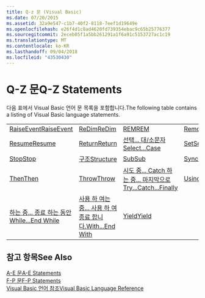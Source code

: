 ```yaml
---
title: Q-z 문 (Visual Basic)
ms.date: 07/20/2015
ms.assetid: 32a9e547-c1b7-40f2-8118-7eef1d19649e
ms.openlocfilehash: e26f4d1c8ad4620fd739354ebac9c65b25776377
ms.sourcegitcommit: 2eceb05f1a5bb261291a1f6a91c5153727ac1c19
ms.translationtype: MT
ms.contentlocale: ko-KR
ms.lasthandoff: 09/04/2018
ms.locfileid: "43530430"
---
```

# <a name="q-z-statements"></a><span data-ttu-id="f4733-102">Q-Z 문</span><span class="sxs-lookup"><span data-stu-id="f4733-102">Q-Z Statements</span></span>
<span data-ttu-id="f4733-103">다음 표에서 Visual Basic 언어 문 목록을 포함합니다.</span><span class="sxs-lookup"><span data-stu-id="f4733-103">The following table contains a listing of Visual Basic language statements.</span></span>  
  
|||||  
|---|---|---|---|  
|[<span data-ttu-id="f4733-104">RaiseEvent</span><span class="sxs-lookup"><span data-stu-id="f4733-104">RaiseEvent</span></span>](../../../visual-basic/language-reference/statements/raiseevent-statement.md)|[<span data-ttu-id="f4733-105">ReDim</span><span class="sxs-lookup"><span data-stu-id="f4733-105">ReDim</span></span>](../../../visual-basic/language-reference/statements/redim-statement.md)|[<span data-ttu-id="f4733-106">REM</span><span class="sxs-lookup"><span data-stu-id="f4733-106">REM</span></span>](../../../visual-basic/language-reference/statements/rem-statement.md)|[<span data-ttu-id="f4733-107">RemoveHandler</span><span class="sxs-lookup"><span data-stu-id="f4733-107">RemoveHandler</span></span>](../../../visual-basic/language-reference/statements/removehandler-statement.md)|  
|[<span data-ttu-id="f4733-108">Resume</span><span class="sxs-lookup"><span data-stu-id="f4733-108">Resume</span></span>](../../../visual-basic/language-reference/statements/resume-statement.md)|[<span data-ttu-id="f4733-109">Return</span><span class="sxs-lookup"><span data-stu-id="f4733-109">Return</span></span>](../../../visual-basic/language-reference/statements/return-statement.md)|[<span data-ttu-id="f4733-110">선택... 대/소문자</span><span class="sxs-lookup"><span data-stu-id="f4733-110">Select...Case</span></span>](../../../visual-basic/language-reference/statements/select-case-statement.md)|[<span data-ttu-id="f4733-111">Set</span><span class="sxs-lookup"><span data-stu-id="f4733-111">Set</span></span>](../../../visual-basic/language-reference/statements/set-statement.md)|  
|[<span data-ttu-id="f4733-112">Stop</span><span class="sxs-lookup"><span data-stu-id="f4733-112">Stop</span></span>](../../../visual-basic/language-reference/statements/stop-statement.md)|[<span data-ttu-id="f4733-113">구조</span><span class="sxs-lookup"><span data-stu-id="f4733-113">Structure</span></span>](../../../visual-basic/language-reference/statements/structure-statement.md)|[<span data-ttu-id="f4733-114">Sub</span><span class="sxs-lookup"><span data-stu-id="f4733-114">Sub</span></span>](../../../visual-basic/language-reference/statements/sub-statement.md)|[<span data-ttu-id="f4733-115">SyncLock</span><span class="sxs-lookup"><span data-stu-id="f4733-115">SyncLock</span></span>](../../../visual-basic/language-reference/statements/synclock-statement.md)|  
|[<span data-ttu-id="f4733-116">Then</span><span class="sxs-lookup"><span data-stu-id="f4733-116">Then</span></span>](../../../visual-basic/language-reference/statements/then-statement.md)|[<span data-ttu-id="f4733-117">Throw</span><span class="sxs-lookup"><span data-stu-id="f4733-117">Throw</span></span>](../../../visual-basic/language-reference/statements/throw-statement.md)|[<span data-ttu-id="f4733-118">시도 중... Catch 하는 중... 마지막으로</span><span class="sxs-lookup"><span data-stu-id="f4733-118">Try...Catch...Finally</span></span>](../../../visual-basic/language-reference/statements/try-catch-finally-statement.md)|[<span data-ttu-id="f4733-119">Using</span><span class="sxs-lookup"><span data-stu-id="f4733-119">Using</span></span>](../../../visual-basic/language-reference/statements/using-statement.md)|  
|[<span data-ttu-id="f4733-120">하는 중... 종료 하는 동안</span><span class="sxs-lookup"><span data-stu-id="f4733-120">While...End While</span></span>](../../../visual-basic/language-reference/statements/while-end-while-statement.md)|[<span data-ttu-id="f4733-121">사용 하 여는 중... 사용 하 여 종료 합니다.</span><span class="sxs-lookup"><span data-stu-id="f4733-121">With...End With</span></span>](../../../visual-basic/language-reference/statements/with-end-with-statement.md)|[<span data-ttu-id="f4733-122">Yield</span><span class="sxs-lookup"><span data-stu-id="f4733-122">Yield</span></span>](../../../visual-basic/language-reference/statements/yield-statement.md)||  
  
## <a name="see-also"></a><span data-ttu-id="f4733-123">참고 항목</span><span class="sxs-lookup"><span data-stu-id="f4733-123">See Also</span></span>  
 [<span data-ttu-id="f4733-124">A-E 문</span><span class="sxs-lookup"><span data-stu-id="f4733-124">A-E Statements</span></span>](../../../visual-basic/language-reference/statements/a-e-statements.md)  
 [<span data-ttu-id="f4733-125">F-P 문</span><span class="sxs-lookup"><span data-stu-id="f4733-125">F-P Statements</span></span>](../../../visual-basic/language-reference/statements/f-p-statements.md)  
 [<span data-ttu-id="f4733-126">Visual Basic 언어 참조</span><span class="sxs-lookup"><span data-stu-id="f4733-126">Visual Basic Language Reference</span></span>](../../../visual-basic/language-reference/index.md)

